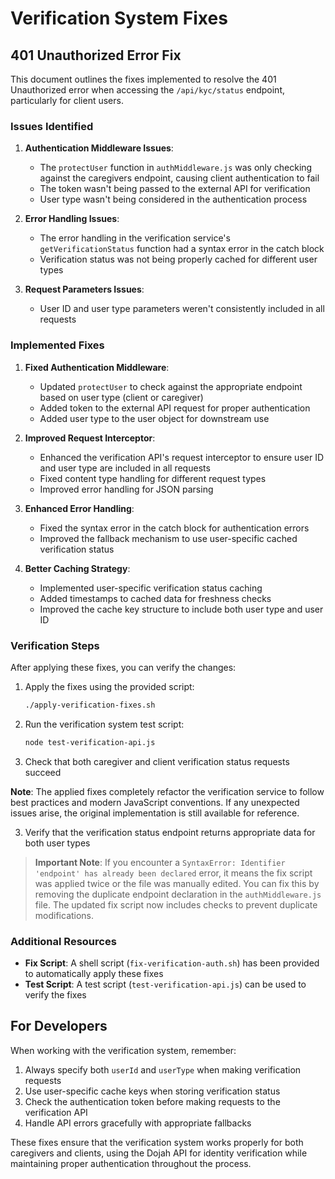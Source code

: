 # Verification System Fixes

## 401 Unauthorized Error Fix

This document outlines the fixes implemented to resolve the 401 Unauthorized error when accessing the `/api/kyc/status` endpoint, particularly for client users.

### Issues Identified

1. **Authentication Middleware Issues**:
   - The `protectUser` function in `authMiddleware.js` was only checking against the caregivers endpoint, causing client authentication to fail
   - The token wasn't being passed to the external API for verification
   - User type wasn't being considered in the authentication process

2. **Error Handling Issues**:
   - The error handling in the verification service's `getVerificationStatus` function had a syntax error in the catch block
   - Verification status was not being properly cached for different user types

3. **Request Parameters Issues**:
   - User ID and user type parameters weren't consistently included in all requests

### Implemented Fixes

1. **Fixed Authentication Middleware**:
   - Updated `protectUser` to check against the appropriate endpoint based on user type (client or caregiver)
   - Added token to the external API request for proper authentication
   - Added user type to the user object for downstream use

2. **Improved Request Interceptor**:
   - Enhanced the verification API's request interceptor to ensure user ID and user type are included in all requests
   - Fixed content type handling for different request types
   - Improved error handling for JSON parsing

3. **Enhanced Error Handling**:
   - Fixed the syntax error in the catch block for authentication errors
   - Improved the fallback mechanism to use user-specific cached verification status

4. **Better Caching Strategy**:
   - Implemented user-specific verification status caching
   - Added timestamps to cached data for freshness checks
   - Improved the cache key structure to include both user type and user ID

### Verification Steps

After applying these fixes, you can verify the changes:

1. Apply the fixes using the provided script:
   ```bash
   ./apply-verification-fixes.sh
   ```

2. Run the verification system test script:
   ```bash
   node test-verification-api.js
   ```

3. Check that both caregiver and client verification status requests succeed

**Note**: The applied fixes completely refactor the verification service to follow best practices and modern JavaScript conventions. If any unexpected issues arise, the original implementation is still available for reference.

3. Verify that the verification status endpoint returns appropriate data for both user types

> **Important Note**: If you encounter a `SyntaxError: Identifier 'endpoint' has already been declared` error, it means the fix script was applied twice or the file was manually edited. You can fix this by removing the duplicate endpoint declaration in the `authMiddleware.js` file. The updated fix script now includes checks to prevent duplicate modifications.

### Additional Resources

- **Fix Script**: A shell script (`fix-verification-auth.sh`) has been provided to automatically apply these fixes
- **Test Script**: A test script (`test-verification-api.js`) can be used to verify the fixes

## For Developers

When working with the verification system, remember:

1. Always specify both `userId` and `userType` when making verification requests
2. Use user-specific cache keys when storing verification status
3. Check the authentication token before making requests to the verification API
4. Handle API errors gracefully with appropriate fallbacks

These fixes ensure that the verification system works properly for both caregivers and clients, using the Dojah API for identity verification while maintaining proper authentication throughout the process.
